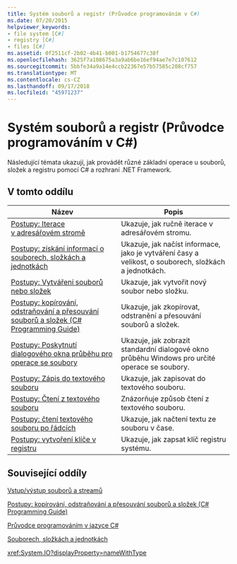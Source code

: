 ```yaml
---
title: Systém souborů a registr (Průvodce programováním v C#)
ms.date: 07/20/2015
helpviewer_keywords:
- file system [C#]
- registry [C#]
- files [C#]
ms.assetid: 0f2511cf-2b02-4b41-b001-b1754677c38f
ms.openlocfilehash: 3625f7a108675a3a9ab6be16ef94ae7e7c107612
ms.sourcegitcommit: 5bbfe34a9a14e4ccb22367e57b57585c208cf757
ms.translationtype: MT
ms.contentlocale: cs-CZ
ms.lasthandoff: 09/17/2018
ms.locfileid: "45971237"
---
```

# <a name="file-system-and-the-registry-c-programming-guide"></a>Systém souborů a registr (Průvodce programováním v C#)
Následující témata ukazují, jak provádět různé základní operace u souborů, složek a registru pomocí C# a rozhraní .NET Framework.  
  
## <a name="in-this-section"></a>V tomto oddílu  
  
|**Název**|**Popis**|  
|---------------|---------------------|  
|[Postupy: Iterace v adresářovém stromě](../../../csharp/programming-guide/file-system/how-to-iterate-through-a-directory-tree.md)|Ukazuje, jak ručně iterace v adresářovém stromu.|  
|[Postupy: získání informací o souborech, složkách a jednotkách](../../../csharp/programming-guide/file-system/how-to-get-information-about-files-folders-and-drives.md)|Ukazuje, jak načíst informace, jako je vytváření časy a velikost, o souborech, složkách a jednotkách.|  
|[Postupy: Vytváření souborů nebo složek](../../../csharp/programming-guide/file-system/how-to-create-a-file-or-folder.md)|Ukazuje, jak vytvořit nový soubor nebo složku.|  
|[Postupy: kopírování, odstraňování a přesouvání souborů a složek (C# Programming Guide)](../../../csharp/programming-guide/file-system/how-to-copy-delete-and-move-files-and-folders.md)|Ukazuje, jak zkopírovat, odstranění a přesouvání souborů a složek.|  
|[Postupy: Poskytnutí dialogového okna průběhu pro operace se soubory](../../../csharp/programming-guide/file-system/how-to-provide-a-progress-dialog-box-for-file-operations.md)|Ukazuje, jak zobrazit standardní dialogové okno průběhu Windows pro určité operace se soubory.|  
|[Postupy: Zápis do textového souboru](../../../csharp/programming-guide/file-system/how-to-write-to-a-text-file.md)|Ukazuje, jak zapisovat do textového souboru.|  
|[Postupy: Čtení z textového souboru](../../../csharp/programming-guide/file-system/how-to-read-from-a-text-file.md)|Znázorňuje způsob čtení z textového souboru.|  
|[Postupy: čtení textového souboru po řádcích](../../../csharp/programming-guide/file-system/how-to-read-a-text-file-one-line-at-a-time.md)|Ukazuje, jak načtení textu ze souboru v čase.|  
|[Postupy: vytvoření klíče v registru](../../../csharp/programming-guide/file-system/how-to-create-a-key-in-the-registry.md)|Ukazuje, jak zapsat klíč registru systému.|  
  
## <a name="related-sections"></a>Související oddíly  
 [Vstup/výstup souborů a streamů](../../../standard/io/index.md)  
  
 [Postupy: kopírování, odstraňování a přesouvání souborů a složek (C# Programming Guide)](../../../csharp/programming-guide/file-system/how-to-copy-delete-and-move-files-and-folders.md)  
  
 [Průvodce programováním v jazyce C#](../../../csharp/programming-guide/index.md)  
  
 [Souborech, složkách a jednotkách](../../../csharp/programming-guide/file-system/index.md)  
  
 <xref:System.IO?displayProperty=nameWithType>
